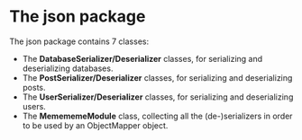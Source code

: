 # The json package

The json package contains 7 classes:

- The **DatabaseSerializer/Deserializer** classes, for serializing and deserializing databases.
- The **PostSerializer/Deserializer** classes, for serializing and deserializing posts.
- The **UserSerializer/Deserializer** classes, for serializing and deserializing users.
- The **MemememeModule** class, collecting all the (de-)serializers in order to be used by an ObjectMapper object.